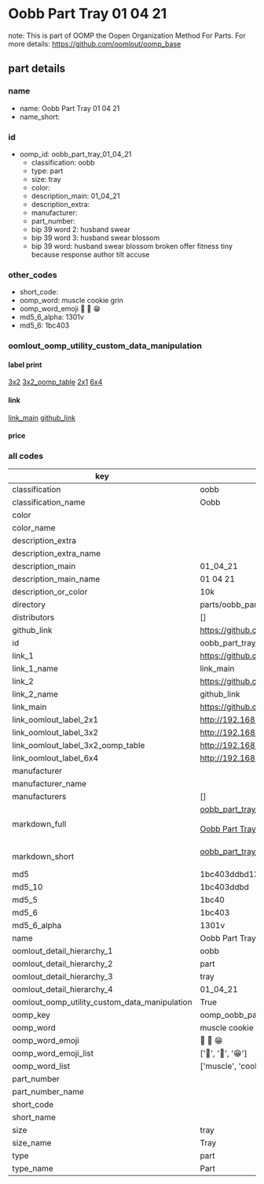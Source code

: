 # Oobb Part Tray 01 04 21  

note: This is part of OOMP the Oopen Organization Method For Parts. For more details: https://github.com/oomlout/oomp_base

##  part details





### name
* name: Oobb Part Tray 01 04 21
* name_short: 
### id
* oomp_id: oobb_part_tray_01_04_21
  * classification: oobb
  * type: part
  * size: tray
  * color: 
  * description_main: 01_04_21
  * description_extra: 
  * manufacturer: 
  * part_number: 
  * bip 39 word 2: husband swear
  * bip 39 word 3: husband swear blossom
  * bip 39 word: husband swear blossom broken offer fitness tiny because response author tilt accuse

### other_codes
* short_code: 
* oomp_word: muscle cookie grin
* oomp_word_emoji :muscle: :cookie: :grin:
* md5_6_alpha: 1301v
* md5_6: 1bc403






### oomlout_oomp_utility_custom_data_manipulation
#### label print
[3x2](http://192.168.1.245:1112/?label=oomp%201301v)
[3x2_oomp_table](http://192.168.1.107:1112/?label=oomp%201301v)
[2x1](http://192.168.1.242:1112/?label=oomp%201301v)
[6x4](http://192.168.1.55:1112/?label=oomp%201301v)    

#### link

[link_main](https://github.com/oomlout/oomlout_oomp_current_version_messy/tree/main/parts/oobb_part_tray_01_04_21) [github_link](https://github.com/oomlout/oomlout_oomp_part_src/tree/main/parts/oobb_part_tray_01_04_21)                             

#### price







### all codes 
| key | value |  
| --- | --- |  
| classification | oobb |  
| classification_name | Oobb |  
| color |  |  
| color_name |  |  
| description_extra |  |  
| description_extra_name |  |  
| description_main | 01_04_21 |  
| description_main_name | 01 04 21 |  
| description_or_color | 10k |  
| directory | parts/oobb_part_tray_01_04_21 |  
| distributors | [] |  
| github_link | https://github.com/oomlout/oomlout_oomp_part_src/tree/main/parts/oobb_part_tray_01_04_21 |  
| id | oobb_part_tray_01_04_21 |  
| link_1 | https://github.com/oomlout/oomlout_oomp_current_version_messy/tree/main/parts/oobb_part_tray_01_04_21 |  
| link_1_name | link_main |  
| link_2 | https://github.com/oomlout/oomlout_oomp_part_src/tree/main/parts/oobb_part_tray_01_04_21 |  
| link_2_name | github_link |  
| link_main | https://github.com/oomlout/oomlout_oomp_current_version_messy/tree/main/parts/oobb_part_tray_01_04_21 |  
| link_oomlout_label_2x1 | http://192.168.1.242:1112/?label=oomp%201301v |  
| link_oomlout_label_3x2 | http://192.168.1.245:1112/?label=oomp%201301v |  
| link_oomlout_label_3x2_oomp_table | http://192.168.1.107:1112/?label=oomp%201301v |  
| link_oomlout_label_6x4 | http://192.168.1.55:1112/?label=oomp%201301v |  
| manufacturer |  |  
| manufacturer_name |  |  
| manufacturers | [] |  
| markdown_full | [oobb_part_tray_01_04_21](https://github.com/oomlout/oomlout_oomp_current_version_messy/tree/main/parts/oobb_part_tray_01_04_21)<br>[](https://github.com/oomlout/oomlout_oomp_current_version_messy/tree/main/parts/oobb_part_tray_01_04_21)<br>[Oobb Part Tray 01 04 21](https://github.com/oomlout/oomlout_oomp_current_version_messy/tree/main/parts/oobb_part_tray_01_04_21)<br><br> |  
| markdown_short | [oobb_part_tray_01_04_21](https://github.com/oomlout/oomlout_oomp_current_version_messy/tree/main/parts/oobb_part_tray_01_04_21)<br><br> |  
| md5 | 1bc403ddbd13dc4d5fccb1c83036e37f |  
| md5_10 | 1bc403ddbd |  
| md5_5 | 1bc40 |  
| md5_6 | 1bc403 |  
| md5_6_alpha | 1301v |  
| name | Oobb Part Tray 01 04 21 |  
| oomlout_detail_hierarchy_1 | oobb |  
| oomlout_detail_hierarchy_2 | part |  
| oomlout_detail_hierarchy_3 | tray |  
| oomlout_detail_hierarchy_4 | 01_04_21 |  
| oomlout_oomp_utility_custom_data_manipulation | True |  
| oomp_key | oomp_oobb_part_tray_01_04_21 |  
| oomp_word | muscle cookie grin |  
| oomp_word_emoji | :muscle: :cookie: :grin: |  
| oomp_word_emoji_list | [':muscle:', ':cookie:', ':grin:'] |  
| oomp_word_list | ['muscle', 'cookie', 'grin'] |  
| part_number |  |  
| part_number_name |  |  
| short_code |  |  
| short_name |  |  
| size | tray |  
| size_name | Tray |  
| type | part |  
| type_name | Part |  
